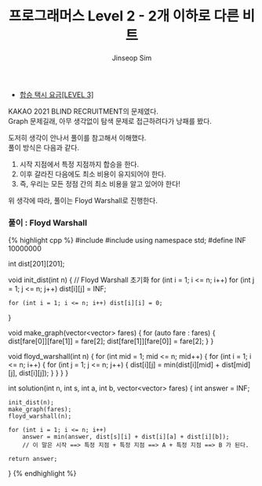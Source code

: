 ﻿---
layout: post
title: "프로그래머스 Level 2 - 2개 이하로 다른 비트 "
categories: Programmers
tags: [cpp]
author:
  - Jinseop Sim
---

- [합승 택시 요금[LEVEL 3]](https://school.programmers.co.kr/learn/courses/30/lessons/72413)

KAKAO 2021 BLIND RECRUITMENT의 문제였다.  
Graph 문제길래, 아무 생각없이 탐색 문제로 접근하려다가 낭패를 봤다.  

도저히 생각이 안나서 풀이를 참고해서 이해했다.  
풀이 방식은 다음과 같다.  
1. 시작 지점에서 특정 지점까지 합승을 한다.
2. 이후 갈라진 다음에도 최소 비용이 유지되어야 한다.
3. 즉, 우리는 모든 정점 간의 최소 비용을 알고 있어야 한다!

위 생각에 따라, 풀이는 Floyd Warshall로 진행한다.  

### 풀이 : Floyd Warshall

{% highlight cpp %}
#include <string>
#include <vector>
using namespace std;
#define INF 10000000

int dist[201][201];

void init_dist(int n) {
    // Floyd Warshall 초기화
    for (int i = 1; i <= n; i++)
        for (int j = 1; j <= n; j++)
            dist[i][j] = INF;

    for (int i = 1; i <= n; i++) dist[i][i] = 0;
}

void make_graph(vector<vector<int>> fares) {
    for (auto fare : fares) {
        dist[fare[0]][fare[1]] = fare[2];
        dist[fare[1]][fare[0]] = fare[2];
    }
}

void floyd_warshall(int n) {
    for (int mid = 1; mid <= n; mid++) {
        for (int i = 1; i <= n; i++) {
            for (int j = 1; j <= n; j++) {
                dist[i][j] = min(dist[i][mid] + dist[mid][j], dist[i][j]);
            }
        }
    }
}

int solution(int n, int s, int a, int b, vector<vector<int>> fares) {
    int answer = INF;

    init_dist(n);
    make_graph(fares);
    floyd_warshall(n);

    for (int i = 1; i <= n; i++)
        answer = min(answer, dist[s][i] + dist[i][a] + dist[i][b]);
        // 이 말은 시작 ==> 특정 지점 + 특정 지점 ==> A + 특정 지점 ==> B 가 된다.

    return answer;
}
{% endhighlight %}